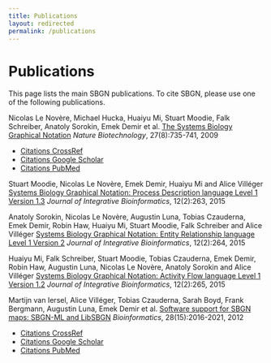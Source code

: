 ```yaml
---
title: Publications
layout: redirected
permalink: /publications
---
```


# Publications

This page lists the main SBGN publications. To cite SBGN, please use one of the following publications.

Nicolas Le Novère,  Michael Hucka, Huaiyu Mi, Stuart Moodie, Falk Schreiber, Anatoly Sorokin, Emek Demir et al. [The Systems Biology Graphical Notation](http://www.nature.com/nbt/journal/v27/n8/full/nbt.1558.html) *Nature Biotechnology*, 27(8):735-741, 2009
 - [Citations CrossRef](http://www.nature.com/cited/cited.html?doi=10.1038/nbt.1558)
 - [Citations Google Scholar](https://scholar.google.com/scholar?hl=en&as_sdt=2005&sciodt=0,5&cites=2963672330742874231&scipsc=&q=&scisbd=1)
 - [Citations PubMed](https://www.ncbi.nlm.nih.gov/pubmed?linkname=pubmed_pubmed_citedin&from_uid=19668183)

Stuart Moodie, Nicolas Le Novère, Emek Demir, Huaiyu Mi and Alice Villéger [Systems Biology Graphical Notation: Process Description language Level 1 Version 1.3](http://journal.imbio.de/article.php?aid=263) *Journal of Integrative Bioinformatics*, 12(2):263, 2015

Anatoly Sorokin, Nicolas Le Novère, Augustin Luna, Tobias Czauderna, Emek Demir, Robin Haw, Huaiyu Mi, Stuart Moodie, Falk Schreiber and Alice Villéger [Systems Biology Graphical Notation: Entity Relationship language Level 1 Version 2](http://journal.imbio.de/article.php?aid=264) *Journal of Integrative Bioinformatics*, 12(2):264, 2015

Huaiyu Mi, Falk Schreiber, Stuart Moodie, Tobias Czauderna, Emek Demir, Robin Haw, Augustin Luna, Nicolas Le Novère, Anatoly Sorokin and Alice Villéger [Systems Biology Graphical Notation: Activity Flow language Level 1 Version 1.2](http://journal.imbio.de/article.php?aid=265) *Journal of Integrative Bioinformatics*, 12(2):265, 2015

Martijn van Iersel, Alice Villéger, Tobias Czauderna, Sarah Boyd, Frank Bergmann, Augustin Luna, Emek Demir et al. [Software support for SBGN maps: SBGN-ML and LibSBGN](http://bioinformatics.oxfordjournals.org/content/28/15/2016) *Bioinformatics*, 28(15):2016-2021, 2012
 - [Citations CrossRef](http://bioinformatics.oxfordjournals.org/cgi/crossref-forward-links/28/15/2016)
 - [Citations Google Scholar](https://scholar.google.com/scholar?hl=en&as_sdt=2005&sciodt=0,5&cites=16247298811091409604&scipsc=&q=&scisbd=1)
 - [Citations PubMed](https://www.ncbi.nlm.nih.gov/pubmed?linkname=pubmed_pubmed_citedin&from_uid=22581176)
    

